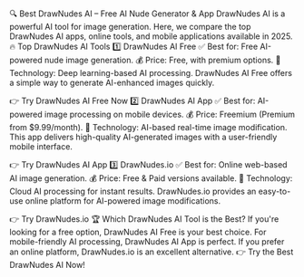
🔍 Best DrawNudes AI – Free AI Nude Generator & App
DrawNudes AI is a powerful AI tool for image generation. Here, we compare the top DrawNudes AI apps, online tools, and mobile applications available in 2025.
🔥 Top DrawNudes AI Tools
1️⃣ DrawNudes AI Free
✅ Best for: Free AI-powered nude image generation.
 💰 Price: Free, with premium options.
 🚀 Technology: Deep learning-based AI processing.
DrawNudes AI Free offers a simple way to generate AI-enhanced images quickly.

👉 Try DrawNudes AI Free Now
2️⃣ DrawNudes AI App
✅ Best for: AI-powered image processing on mobile devices.
 💰 Price: Freemium (Premium from $9.99/month).
 🚀 Technology: AI-based real-time image modification.
This app delivers high-quality AI-generated images with a user-friendly mobile interface.

👉 Try DrawNudes AI App
3️⃣ DrawNudes.io
✅ Best for: Online web-based AI image generation.
 💰 Price: Free & Paid versions available.
 🚀 Technology: Cloud AI processing for instant results.
DrawNudes.io provides an easy-to-use online platform for AI-powered image modifications.

👉 Try DrawNudes.io
🏆 Which DrawNudes AI Tool is the Best?
If you're looking for a free option, DrawNudes AI Free is your best choice. For mobile-friendly AI processing, DrawNudes AI App is perfect. If you prefer an online platform, DrawNudes.io is an excellent alternative.
👉 Try the Best DrawNudes AI Now!


